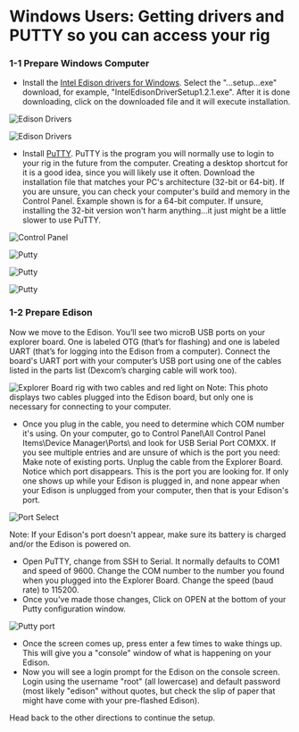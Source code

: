 # Windows Users: Getting drivers and PUTTY so you can access your rig

### **1-1 Prepare Windows Computer**

- Install the [Intel Edison drivers for Windows]( https://downloadcenter.intel.com/download/26993/Intel-Edison-Configuration-Tool). Select the "...setup...exe" download, for example, "IntelEdisonDriverSetup1.2.1.exe". After it is done downloading, click on the downloaded file and it will execute installation.

![Edison Drivers](../Images/Edison/edison_driver_121.png)

![Edison Drivers](../Images/Edison/edison_driver2.png)


- Install [PuTTY]( http://www.chiark.greenend.org.uk/~sgtatham/putty/download.html). PuTTY is the program you will normally use to login to your rig in the future from the computer.  Creating a desktop shortcut for it is a good idea, since you will likely use it often.  Download the installation file that matches your PC's architecture (32-bit or 64-bit).  If you are unsure, you can check your computer's build and memory in the Control Panel.  Example shown is for a 64-bit computer.  If unsure, installing the 32-bit version won't harm anything...it just might be a little slower to use PuTTY.

![Control Panel](../Images/Edison/64_bit.png)

![Putty](../Images/Edison/putty.png)

![Putty](../Images/Edison/putty2.png)

![Putty](../Images/Edison/putty3.png)

### **1-2  Prepare Edison**
Now we move to the Edison.  You’ll see two microB USB ports on your explorer board.  One is labeled OTG (that’s for flashing) and one is labeled UART (that’s for logging into the Edison from a computer).  Connect the board's UART port with your computer’s USB port using one of the cables listed in the parts list (Dexcom’s charging cable will work too). 

![Explorer Board rig with two cables and red light on](../Images/Edison/ExplorerBoard_two_charging_cables.png) 
Note: This photo displays two cables plugged into the Edison board, but only one is necessary for connecting to your computer.

- Once you plug in the cable, you need to determine which COM number it's using. On your computer, go to Control Panel\All Control Panel Items\Device Manager\Ports\ and look for USB Serial Port COMXX. If you see multiple entries and are unsure of which is the port you need: Make note of existing ports. Unplug the cable from the Explorer Board. Notice which port disappears. This is the port you are looking for.  If only one shows up while your Edison is plugged in, and none appear when your Edison is unplugged from your computer, then that is your Edison's port.
 
![Port Select](../Images/Edison/port.png)

Note: If your Edison's port doesn't appear, make sure its battery is charged and/or the Edison is powered on.
 
  - Open PuTTY, change from SSH to Serial. It normally defaults to COM1 and speed of 9600. Change the COM number to the number you found when you plugged into the Explorer Board. Change the speed (baud rate) to 115200. 
  - Once you've made those changes, Click on OPEN at the bottom of your Putty configuration window.
  
![Putty port](../Images/Edison/putty_port.png)

 - Once the screen comes up, press enter a few times to wake things up. This will give you a "console" window of what is happening on your Edison. 
- Now you will see a login prompt for the Edison on the console screen. Login using the username "root" (all lowercase) and default password (most likely "edison" without quotes, but check the slip of paper that might have come with your pre-flashed Edison).

Head back to the other directions to continue the setup.
  

